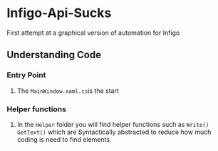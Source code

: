 # Infigo-Api-Sucks
First attempt at a graphical version of automation for Infigo

## Understanding Code
### Entry Point
1. The `MainWindow.xaml.cs`is the start


### Helper functions
1. In the `Helper` folder you will find helper functions such as `Write()` `GetText()` which are Syntactically abstracted to reduce how much coding is need to find elements.
